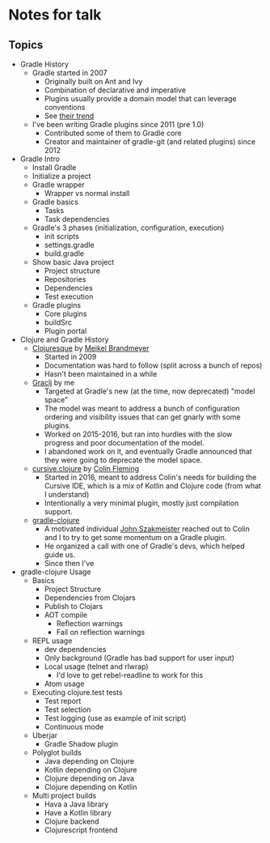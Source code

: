 # Notes for talk

## Topics

- Gradle History
  - Gradle started in 2007
    - Originally built on Ant and Ivy
    - Combination of declarative and imperative
    - Plugins usually provide a domain model that can leverage conventions
    - See [their trend](https://trends.google.com/trends/explore?date=2010-01-01%202018-03-21&q=%2Fm%2F04tj5z,%2Fm%2F080c0g9,%2Fm%2F028m4s)
  - I've been writing Gradle plugins since 2011 (pre 1.0)
    - Contributed some of them to Gradle core
    - Creator and maintainer of gradle-git (and related plugins) since 2012
- Gradle Intro
  - Install Gradle
  - Initialize a project
  - Gradle wrapper
    - Wrapper vs normal install
  - Gradle basics
    - Tasks
    - Task dependencies
  - Gradle's 3 phases (initialization, configuration, execution)
      - init scripts
      - settings.gradle
      - build.gradle
  - Show basic Java project
    - Project structure
    - Repositories
    - Dependencies
    - Test execution
  - Gradle plugins
    - Core plugins
    - buildSrc
    - Plugin portal
- Clojure and Gradle History
  - [Clojuresque](https://bitbucket.org/clojuresque/clojuresque) by [Meikel Brandmeyer](https://github.com/kotarak)
    - Started in 2009
    - Documentation was hard to follow (split across a bunch of repos)
    - Hasn't been maintained in a while
  - [Graclj](https://github.com/ajoberstar/graclj) by me
    - Targeted at Gradle's new (at the time, now deprecated) "model space"
    - The model was meant to address a bunch of configuration ordering and visibility issues that can get gnarly with some plugins.
    - Worked on 2015-2016, but ran into hurdles with the slow progress and poor documentation of the model.
    - I abandoned work on it, and eventually Gradle announced that they were going to deprecate the model space.
  - [cursive.clojure](https://github.com/cursive-ide/gradle-clojure) by [Colin Fleming](https://github.com/cmf)
    - Started in 2016, meant to address Colin's needs for building the Cursive IDE, which is a mix of Kotlin and Clojure code (from what I understand)
    - Intentionally a very minimal plugin, mostly just compilation support.
  - [gradle-clojure](https://github.com/gradle-clojure)
    - A motivated individual [John Szakmeister](https://github.com/jszakmeister) reached out to Colin and I to try to get some momentum on a Gradle plugin.
    - He organized a call with one of Gradle's devs, which helped guide us.
    - Since then I've
- gradle-clojure Usage
  - Basics
    - Project Structure
    - Dependencies from Clojars
    - Publish to Clojars
    - AOT compile
      - Reflection warnings
      - Fail on reflection warnings
  - REPL usage
    - dev dependencies
    - Only background (Gradle has bad support for user input)
    - Local usage (telnet and rlwrap)
      - I'd love to get rebel-readline to work for this
    - Atom usage
  - Executing clojure.test tests
    - Test report
    - Test selection
    - Test logging (use as example of init script)
    - Continuous mode
  - Uberjar
    - Gradle Shadow plugin
  - Polyglot builds
    - Java depending on Clojure
    - Kotlin depending on Clojure
    - Clojure depending on Java
    - Clojure depending on Kotlin
  - Multi project builds
    - Hava a Java library
    - Have a Kotlin library
    - Clojure backend
    - Clojurescript frontend
